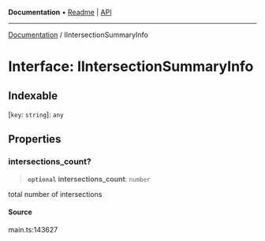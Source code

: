 **Documentation** • [Readme](../README.md) \| [API](../globals.md)

***

[Documentation](../README.md) / IIntersectionSummaryInfo

# Interface: IIntersectionSummaryInfo

## Indexable

 \[`key`: `string`\]: `any`

## Properties

### intersections\_count?

> **`optional`** **intersections\_count**: `number`

total number of intersections

#### Source

main.ts:143627
